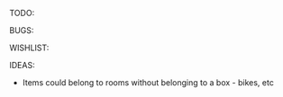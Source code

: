 TODO:

BUGS:

WISHLIST:

IDEAS:

- Items could belong to rooms without belonging to a box - bikes, etc
